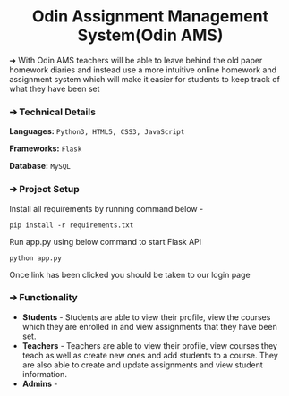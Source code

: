 <h1 align="center">Odin Assignment Management System(Odin AMS)</h1>

➔ With Odin AMS teachers will be able to leave behind the old
paper homework diaries and instead use a more intuitive online
homework and assignment system which will make it easier for students
to keep track of what they have been set

### ➔ Technical Details
**Languages:**
```Python3, HTML5, CSS3, JavaScript```

**Frameworks:**
```Flask```

**Database:**
```MySQL```

### ➔ Project Setup
Install all requirements by running command below -
```
pip install -r requirements.txt
```
Run app.py using below command to start Flask API
```
python app.py
```
Once link has been clicked you should be taken to our login page

### ➔ Functionality
- **Students** - Students are able to view their profile,
view the courses which they are enrolled in and view
assignments that they have been set.
- **Teachers** - Teachers are able to view their profile,
view courses they teach as well as create new ones and
add students to a course. They are also able to create
and update assignments and view student information.
- **Admins** - 
